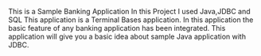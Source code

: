 This is a Sample Banking Application
In this Project I used Java,JDBC and SQL
This application is a Terminal Bases application.
In this application the basic feature of any banking application has been integrated.
This application will give you a basic idea about sample Java application with JDBC.
